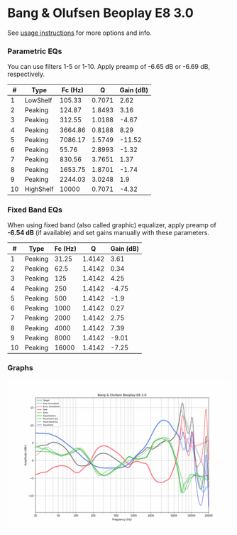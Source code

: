 # Bang & Olufsen Beoplay E8 3.0
See [usage instructions](https://github.com/jaakkopasanen/AutoEq#usage) for more options and info.

### Parametric EQs
You can use filters 1-5 or 1-10. Apply preamp of -6.65 dB or -6.69 dB, respectively.

|   # | Type      |   Fc (Hz) |      Q |   Gain (dB) |
|-----|-----------|-----------|--------|-------------|
|   1 | LowShelf  |    105.33 | 0.7071 |        2.62 |
|   2 | Peaking   |    124.87 | 1.8493 |        3.16 |
|   3 | Peaking   |    312.55 | 1.0188 |       -4.67 |
|   4 | Peaking   |   3664.86 | 0.8188 |        8.29 |
|   5 | Peaking   |   7086.17 | 1.5749 |      -11.52 |
|   6 | Peaking   |     55.76 | 2.8993 |       -1.32 |
|   7 | Peaking   |    830.56 | 3.7651 |        1.37 |
|   8 | Peaking   |   1653.75 | 1.8701 |       -1.74 |
|   9 | Peaking   |   2244.03 | 3.0248 |        1.9  |
|  10 | HighShelf |  10000    | 0.7071 |       -4.32 |

### Fixed Band EQs
When using fixed band (also called graphic) equalizer, apply preamp of **-6.54 dB** (if available) and set gains manually with these parameters.

|   # | Type    |   Fc (Hz) |      Q |   Gain (dB) |
|-----|---------|-----------|--------|-------------|
|   1 | Peaking |     31.25 | 1.4142 |        3.61 |
|   2 | Peaking |     62.5  | 1.4142 |        0.34 |
|   3 | Peaking |    125    | 1.4142 |        4.25 |
|   4 | Peaking |    250    | 1.4142 |       -4.75 |
|   5 | Peaking |    500    | 1.4142 |       -1.9  |
|   6 | Peaking |   1000    | 1.4142 |        0.27 |
|   7 | Peaking |   2000    | 1.4142 |        2.75 |
|   8 | Peaking |   4000    | 1.4142 |        7.39 |
|   9 | Peaking |   8000    | 1.4142 |       -9.01 |
|  10 | Peaking |  16000    | 1.4142 |       -7.25 |

### Graphs
![](./Bang%20&%20Olufsen%20Beoplay%20E8%203.0.png)
